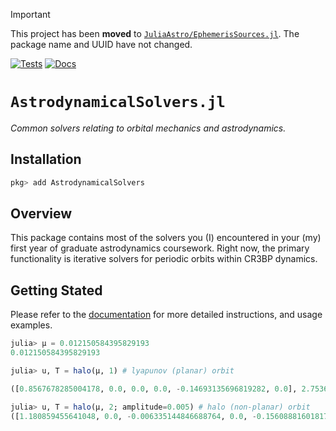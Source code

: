 > [!IMPORTANT]
> This project has been **moved** to [`JuliaAstro/EphemerisSources.jl`](https://github.com/JuliaAstro/EphemerisSources.jl).
> The package name and UUID have not changed. 

[![Tests](https://github.com/cadojo/AstrodynamicalSolvers.jl/workflows/Tests/badge.svg)](https://github.com/cadojo/AstrodynamicalSolvers.jl/actions?query=workflow%3ATests)
[![Docs](https://github.com/cadojo/AstrodynamicalSolvers.jl/workflows/Documentation/badge.svg)](https://cadojo.github.io/AstrodynamicalSolvers.jl)

# `AstrodynamicalSolvers.jl`

_Common solvers relating to orbital mechanics and astrodynamics._

## Installation

```julia
pkg> add AstrodynamicalSolvers
```

## Overview

This package contains most of the solvers you (I) encountered in your (my) first year of graduate astrodynamics coursework.
Right now, the primary functionality is iterative solvers for periodic orbits within CR3BP dynamics.
## Getting Stated

Please refer to the [documentation](https://cadojo.github.io/AstrodynamicalSolvers.jl) 
for more detailed instructions, and usage examples. 

```julia
julia> μ = 0.012150584395829193
0.012150584395829193

julia> u, T = halo(μ, 1) # lyapunov (planar) orbit

([0.8567678285004178, 0.0, 0.0, 0.0, -0.14693135696819282, 0.0], 2.7536820160579087)

julia> u, T = halo(μ, 2; amplitude=0.005) # halo (non-planar) orbit
([1.180859455641048, 0.0, -0.006335144846688764, 0.0, -0.15608881601817765, 0.0], 3.415202902714686)
```
